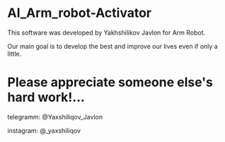 # AI_Arm_robot-Activator

This software was developed by Yakhshilikov Javlon for Arm Robot.

Our main goal is to develop the best and improve our lives even if only a little.

# Please appreciate someone else's hard work!...



telegramm: @Yaxshiliqov_Javlon

instagram: @_yaxshiliqov

